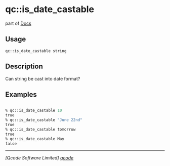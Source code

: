 qc::is_date_castable
====================

part of [Docs](../index.md)

Usage
-----
`qc::is_date_castable string`

Description
-----------
Can string be cast into date format?

Examples
--------
```tcl

% qc::is_date_castable 10
true
% qc::is_date_castable "June 22nd"
true
% qc::is_date_castable tomorrow
true
% qc::is_date_castable May
false
```

----------------------------------
*[Qcode Software Limited] [qcode]*

[qcode]: http://www.qcode.co.uk "Qcode Software"